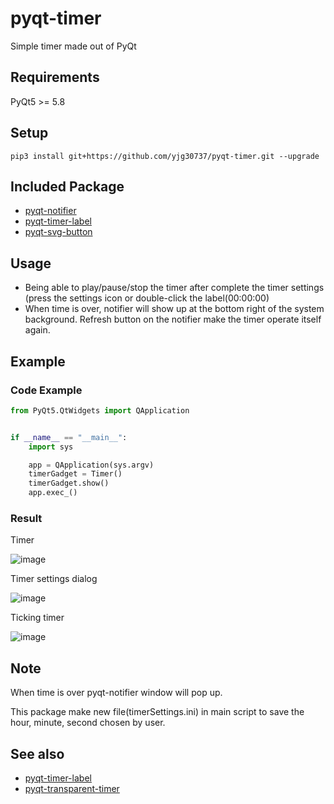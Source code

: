 # pyqt-timer
Simple timer made out of PyQt

## Requirements
PyQt5 >= 5.8

## Setup
```pip3 install git+https://github.com/yjg30737/pyqt-timer.git --upgrade```

## Included Package
* <a href="https://github.com/yjg30737/pyqt-notifier.git">pyqt-notifier</a>
* <a href="https://github.com/yjg30737/pyqt-timer-label.git">pyqt-timer-label</a>
* <a href="https://github.com/yjg30737/pyqt-svg-button.git">pyqt-svg-button</a>

## Usage
* Being able to play/pause/stop the timer after complete the timer settings (press the settings icon or double-click the label(00:00:00)
* When time is over, notifier will show up at the bottom right of the system background. Refresh button on the notifier make the timer operate itself again.

## Example

### Code Example
```python
from PyQt5.QtWidgets import QApplication


if __name__ == "__main__":
    import sys

    app = QApplication(sys.argv)
    timerGadget = Timer()
    timerGadget.show()
    app.exec_()
```

### Result

Timer

![image](https://user-images.githubusercontent.com/55078043/146874279-76c99dd7-5754-414d-92ff-7a52435aa7a9.png)

Timer settings dialog

![image](https://user-images.githubusercontent.com/55078043/146874301-15e60c7c-f596-43bb-bf2f-16dd0ecc09a7.png)

Ticking timer

![image](https://user-images.githubusercontent.com/55078043/146874339-df61f867-c4c1-4212-8650-9a306324347e.png)

## Note
When time is over pyqt-notifier window will pop up.

This package make new file(timerSettings.ini) in main script to save the hour, minute, second chosen by user.

## See also
* <a href="https://github.com/yjg30737/pyqt-timer-label.git">pyqt-timer-label</a>
* <a href="https://github.com/yjg30737/pyqt-transparent-timer.git">pyqt-transparent-timer</a>
